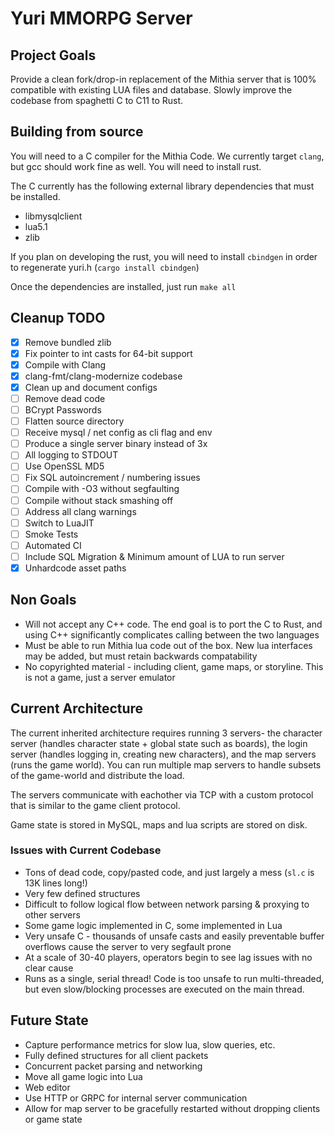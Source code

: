 # Yuri MMORPG Server

## Project Goals

Provide a clean fork/drop-in replacement of the Mithia server that is 100% compatible with existing LUA files and database. Slowly improve the codebase from spaghetti C to C11 to Rust.

## Building from source

You will need to a C compiler for the Mithia Code. We currently target `clang`, but gcc should work fine as well.
You will need to install rust.

The C currently has the following external library dependencies that must be installed.

- libmysqlclient
- lua5.1
- zlib

If you plan on developing the rust, you will need to install `cbindgen` in order to regenerate yuri.h (`cargo install cbindgen`)

Once the dependencies are installed, just run `make all`

## Cleanup TODO
- [x] Remove bundled zlib
- [x] Fix pointer to int casts for 64-bit support
- [x] Compile with Clang
- [x] clang-fmt/clang-modernize codebase
- [x] Clean up and document configs
- [ ] Remove dead code
- [ ] BCrypt Passwords
- [ ] Flatten source directory
- [ ] Receive mysql / net config as cli flag and env
- [ ] Produce a single server binary instead of 3x
- [ ] All logging to STDOUT
- [ ] Use OpenSSL MD5
- [ ] Fix SQL autoincrement / numbering issues
- [ ] Compile with -O3 without segfaulting
- [ ] Compile without stack smashing off
- [ ] Address all clang warnings
- [ ] Switch to LuaJIT
- [ ] Smoke Tests
- [ ] Automated CI
- [ ] Include SQL Migration & Minimum amount of LUA to run server
- [x] Unhardcode asset paths

## Non Goals

- Will not accept any C++ code. The end goal is to port the C to Rust, and using C++ significantly complicates calling between the two languages
- Must be able to run Mithia lua code out of the box. New lua interfaces may be added, but must retain backwards compatability
- No copyrighted material - including client, game maps, or storyline. This is not a game, just a server emulator

## Current Architecture

The current inherited architecture requires running 3 servers- the character server (handles character state + global state such as boards), the login server (handles logging in, creating new characters), and the map servers (runs the game world). You can run multiple map servers to handle subsets of the game-world and distribute the load.

The servers communicate with eachother via TCP with a custom protocol that is similar to the game client protocol.

Game state is stored in MySQL, maps and lua scripts are stored on disk.

### Issues with Current Codebase

- Tons of dead code, copy/pasted code, and just largely a mess (`sl.c` is 13K lines long!)
- Very few defined structures
- Difficult to follow logical flow between network parsing & proxying to other servers
- Some game logic implemented in C, some implemented in Lua
- Very unsafe C - thousands of unsafe casts and easily preventable buffer overflows cause the server to very segfault prone
- At a scale of 30-40 players, operators begin to see lag issues with no clear cause
- Runs as a single, serial thread! Code is too unsafe to run multi-threaded, but even slow/blocking processes are executed on the main thread.

## Future State
- Capture performance metrics for slow lua, slow queries, etc.
- Fully defined structures for all client packets
- Concurrent packet parsing and networking
- Move all game logic into Lua
- Web editor
- Use HTTP or GRPC for internal server communication
- Allow for map server to be gracefully restarted without dropping clients or game state
